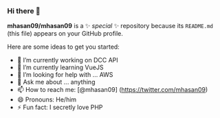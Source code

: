 ### Hi there 👋


**mhasan09/mhasan09** is a ✨ _special_ ✨ repository because its `README.md` (this file) appears on your GitHub profile.

Here are some ideas to get you started:

- 🔭 I’m currently working on DCC API
- 🌱 I’m currently learning VueJS
- 🤔 I’m looking for help with ... AWS
- 💬 Ask me about ... anything
- 📫 How to reach me: [@mhasan09] (https://twitter.com/mhasan09)
- 😄 Pronouns: He/him
- ⚡ Fun fact: I secretly love PHP

